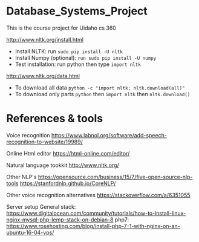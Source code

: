 # Database_Systems_Project
This is the course project for Uidaho cs 360

http://www.nltk.org/install.html
* Install NLTK: run `sudo pip install -U nltk`
* Install Numpy (optional): `run sudo pip install -U numpy`
* Test installation: run python then type `import nltk`

http://www.nltk.org/data.html
* To download all data `python -c "import nltk; nltk.download(all)"`
* To download only parts `python` then `import nltk` then `nltk.download()`


# References & tools
Voice recognition
https://www.labnol.org/software/add-speech-recognition-to-website/19989/

Online Html editor
https://html-online.com/editor/

Natural language tookkit
http://www.nltk.org/

Other NLP's
https://opensource.com/business/15/7/five-open-source-nlp-tools
https://stanfordnlp.github.io/CoreNLP/


Other voice recognition alternatives
https://stackoverflow.com/a/6351055

Server setup
General stack: https://www.digitalocean.com/community/tutorials/how-to-install-linux-nginx-mysql-php-lemp-stack-on-debian-8
php7: https://www.rosehosting.com/blog/install-php-7-1-with-nginx-on-an-ubuntu-16-04-vps/
